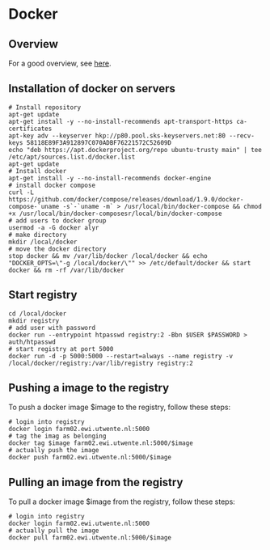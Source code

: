 # Docker

## Overview 

For a good overview, see [here](https://docs.docker.com/engine/understanding-docker/).

## Installation of docker on servers

    # Install repository
    apt-get update
    apt-get install -y --no-install-recommends apt-transport-https ca-certificates
    apt-key adv --keyserver hkp://p80.pool.sks-keyservers.net:80 --recv-keys 58118E89F3A912897C070ADBF76221572C52609D
    echo "deb https://apt.dockerproject.org/repo ubuntu-trusty main" | tee /etc/apt/sources.list.d/docker.list
    apt-get update
    # Install docker
    apt-get install -y --no-install-recommends docker-engine
    # install docker compose
    curl -L https://github.com/docker/compose/releases/download/1.9.0/docker-compose-`uname -s`-`uname -m` > /usr/local/bin/docker-compose && chmod +x /usr/local/bin/docker-composesr/local/bin/docker-compose
    # add users to docker group
    usermod -a -G docker alyr
    # make directory 
    mkdir /local/docker
    # move the docker directory
    stop docker && mv /var/lib/docker /local/docker && echo "DOCKER_OPTS=\"-g /local/docker/\"" >> /etc/default/docker && start docker && rm -rf /var/lib/docker
    
## Start registry

    cd /local/docker
    mkdir registry
    # add user with password
    docker run --entrypoint htpasswd registry:2 -Bbn $USER $PASSWORD > auth/htpasswd
    # start registry at port 5000
    docker run -d -p 5000:5000 --restart=always --name registry -v /local/docker/registry:/var/lib/registry registry:2
    

## Pushing a image to the registry

To push a docker image $image to the registry, follow these steps:

    # login into registry
    docker login farm02.ewi.utwente.nl:5000
    # tag the imag as belonging 
    docker tag $image farm02.ewi.utwente.nl:5000/$image
    # actually push the image
    docker push farm02.ewi.utwente.nl:5000/$image
  
## Pulling an image from the registry

To pull a docker image $image from the registry, follow these steps:

    # login into registry
    docker login farm02.ewi.utwente.nl:5000
    # actually pull the image
    docker pull farm02.ewi.utwente.nl:5000/$image




    